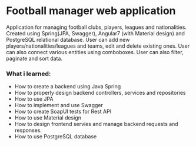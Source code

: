 # Football manager web application
Application for managing football clubs, players, leagues and nationalities. Created using Spring(JPA, Swagger), Angular7 (with Material design) and PostgreSQL relational database.
User can add new players/nationalities/leagues and teams, edit and delete existing ones. User can also connect various entities using comboboxes. User can also filter, paginate and sort data.

### What i learned: 
* How to create a backend using Java Spring
* How to properly design backend controllers, services and repositories
* How to use JPA
* How to implement and use Swagger
* How to create SoapUI tests for Rest API
* How to use Material design
* How to design frontend servies and manage backend requests and responses.
* How to use PostgreSQL database
